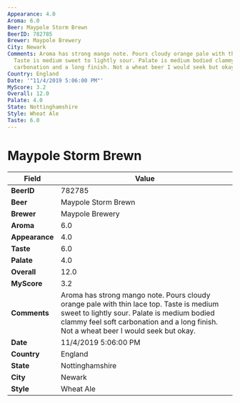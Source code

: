 ```yaml
---
Appearance: 4.0
Aroma: 6.0
Beer: Maypole Storm Brewn
BeerID: 782785
Brewer: Maypole Brewery
City: Newark
Comments: Aroma has strong mango note. Pours cloudy orange pale with thin lace top.
  Taste is medium sweet to lightly sour. Palate is medium bodied clammy feel soft
  carbonation and a long finish. Not a wheat beer I would seek but okay.
Country: England
Date: '"11/4/2019 5:06:00 PM"'
MyScore: 3.2
Overall: 12.0
Palate: 4.0
State: Nottinghamshire
Style: Wheat Ale
Taste: 6.0
---
```


# Maypole Storm Brewn

| Field         | Value |
|---------------|-------|
| **BeerID** | 782785 |
| **Beer** | Maypole Storm Brewn |
| **Brewer** | Maypole Brewery |
| **Aroma** | 6.0 |
| **Appearance** | 4.0 |
| **Taste** | 6.0 |
| **Palate** | 4.0 |
| **Overall** | 12.0 |
| **MyScore** | 3.2 |
| **Comments** | Aroma has strong mango note. Pours cloudy orange pale with thin lace top. Taste is medium sweet to lightly sour. Palate is medium bodied clammy feel soft carbonation and a long finish. Not a wheat beer I would seek but okay. |
| **Date** | 11/4/2019 5:06:00 PM |
| **Country** | England |
| **State** | Nottinghamshire |
| **City** | Newark |
| **Style** | Wheat Ale |
